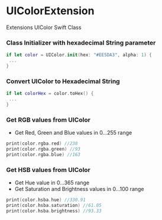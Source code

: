 # UIColorExtension
 Extensions UIColor Swift Class



### Class Initializer with hexadecimal String parameter

```swift
if let color = UIColor.init(hex: "#EE5DA3", alpha: 1) {
 ...
}
```

### Convert UIColor to Hexadecimal String

```swift
if let colorHex = color.toHex() {
 ...
}
```

### Get RGB values from UIColor
* Get Red, Green and Blue values in 0...255 range

```swift
print(color.rgba.red) //238
print(color.rgba.green) //93
print(color.rgba.blue) //163
```

### Get HSB values from UIColor
* Get Hue value in 0...365 range
* Get Saturation and Brightness values in 0...100 range

```swift
print(color.hsba.hue) //330.91
print(color.hsba.saturation) //61.05
print(color.hsba.brightness) //93.33
```
